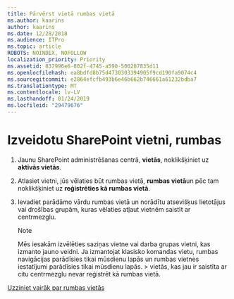 ```yaml
---
title: Pārvērst vietā rumbas vietā
ms.author: kaarins
author: kaarins
ms.date: 12/28/2018
ms.audience: ITPro
ms.topic: article
ROBOTS: NOINDEX, NOFOLLOW
localization_priority: Priority
ms.assetid: 837996e6-802f-4745-a590-500207835d11
ms.openlocfilehash: ea8bdfd8b75d4730303394905f9cd190fa9074c4
ms.sourcegitcommit: e2864efcfb493b6e46b662b746661a61232bdba7
ms.translationtype: MT
ms.contentlocale: lv-LV
ms.lasthandoff: 01/24/2019
ms.locfileid: "29479676"
---
```

# <a name="create-a-sharepoint-hub-site"></a>Izveidotu SharePoint vietni, rumbas

1. Jaunu SharePoint administrēšanas centrā, **vietās**, noklikšķiniet uz **aktīvās vietās**. 
    
2. Atlasiet vietni, jūs vēlaties būt rumbas vietā, **rumbas vietā**un pēc tam noklikšķiniet uz **reģistrēties kā rumbas vietā**. 
    
3. Ievadiet parādāmo vārdu rumbas vietā un norādītu atsevišķus lietotājus vai drošības grupām, kuras vēlaties atļaut vietnēm saistīt ar centrmezglu.
    
    > [!NOTE]
    >  Mēs iesakām izvēlēties saziņas vietne vai darba grupas vietni, kas izmanto jauno veidni. Ja izmantojat klasisko komandas vietu, rumbas navigācijas parādīsies tikai mūsdienu lapās un rumbas vietnes iestatījumi parādīsies tikai mūsdienu lapās. > vietās, kas jau ir saistīta ar citu centrmezglu nevar reģistrēt kā rumbas vietā. 
  
[Uzziniet vairāk par rumbas vietās](https://go.microsoft.com/fwlink/?linkid=869149)
  


